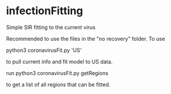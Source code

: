 # infectionFitting
Simple SIR fitting to the current virus

Recommended to use the files in the "no recovery" folder.
To use

python3 coronavirusFit.py 'US'

to pull current info and fit model to US data.

run
python3 coronavirusFit.py getRegions

to get a list of all regions that can be fitted.
